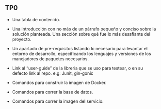 TP0
---

* Una tabla de contenido.

* Una introducción con no más de un párrafo pequeño y conciso sobre la solución planteada.
Una sección sobre qué fue lo más desafiante del proyecto.

* Un apartado de pre-requisitos listando lo necesario para levantar el entorno de desarrollo, especificando los lenguajes y versiones de los manejadores de paquetes necesarios.

* Link al “user-guide” de la libreria que se uso para testear, o en su defecto link al repo. e.g: Junit, gin-gonic

* Comandos para construir la imagen de Docker.

* Comandos para correr la base de datos.

* Comandos para correr la imagen del servicio.
